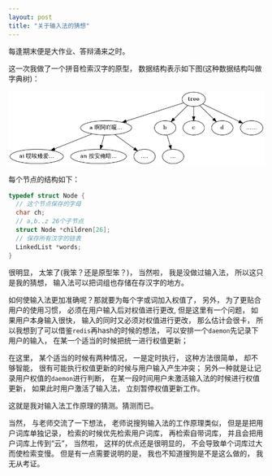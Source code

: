 ```yaml
---
layout: post
title: "关于输入法的猜想"
---
```


每逢期末便是大作业、答辩涌来之时。

这一次我做了一个拼音检索汉字的原型， 数据结构表示如下图(这种数据结构叫做字典树)：

![ime-pic](/public/images/ime-pic.png)

每个节点的结构如下：

```c
typedef struct Node {
  // 这个节点保存的字母
  char ch;
  // a,b..z 26个子节点 
  struct Node *children[26]; 
  // 保存所有汉字的链表
  LinkedList *words; 
}
```

很明显， 太笨了(我笨？还是原型笨？)， 当然啦， 我是没做过输入法， 所以这只是我的猜想， 输入法可以把词组也存储在存汉字的地方。

如何使输入法更加准确呢？那就要为每个字或词加入权值了， 另外， 为了更贴合用户的使用习惯， 必须在用户输入后对权值进行更改, 但是这里有一个问题， 如果用户本身输入很快， 输入的同时又必须对权值进行更改， 那么估计会很卡， 所以我想到了可以借鉴`redis`再hash的时候的想法， 可以安排一个`daemon`先记录下用户的输入， 在某一个适当的时候把统一进行权值更新；

在这里， 某个适当的时候有两种情况， 一是定时执行， 这种方法很简单， 却不够智能， 很有可能执行权值更新的时候与用户输入产生冲突； 另外一种就是让记录用户权值的`daemon`进行判断， 在某一段时间用户未激活输入法的时候进行权值更新， 如果此时用户激活了输入法， 立刻暂停权值更新工作。

这就是我对输入法工作原理的猜测。猜测而已。

当然， 与老师交流了一下想法， 老师说搜狗输入法的工作原理类似， 但是是把用户词库单独记录， 检索的时候优先检索用户词库， 再检索自带词库， 并且会把用户词库上传到“云”， 当然啦， 这样的优点还是很明显的， 不会导致单个词库过大而使检索变慢。 但是有一点需要说明的是， 我也不知道搜狗是不是这么做的， 我无从考证。
